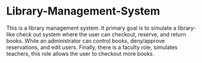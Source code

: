# Library-Management-System
This is a library management system. It primary goal is to simulate a library-like check out system where the user can checkout, reserve, and return books. While an administrator can control books, deny/approve reservations, and edit users. Finally, there is a faculty role, simulates teachers, this role allows the user to checkout more books.
